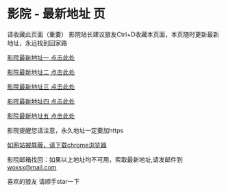 # 影院 - 最新地址 页

请收藏此页面（重要）
影院站长建议狼友Ctrl+D收藏本页面，本页随时更新最新地址，永远找到回家路

[影院最新地址一 点击此处](https://59253fs.buzz/) 

[影院最新地址二 点击此处](https://59252sq.buzz/) 

[影院最新地址三 点击此处](https://59243nw.buzz/) 

[影院最新地址四 点击此处](https://59243nu.buzz/) 

[影院最新地址五 点击此处](https://59240lf.buzz/) 

影院提醒您请注意，永久地址一定要加https

[如网站被屏蔽，请下载chrome浏览器](https://8xe23.com/chrome_93.0.4577.82.apk) 

影院邮箱找回：如果以上地址均不可用，索取最新地址,请发邮件到 woxsx@mail.com

喜欢的狼友 请顺手star一下

